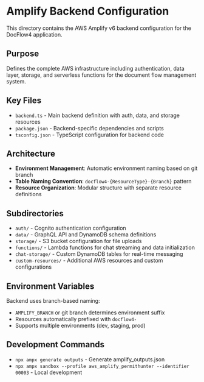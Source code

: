 # Amplify Backend Configuration

This directory contains the AWS Amplify v6 backend configuration for the DocFlow4 application.

## Purpose
Defines the complete AWS infrastructure including authentication, data layer, storage, and serverless functions for the document flow management system.

## Key Files
- `backend.ts` - Main backend definition with auth, data, and storage resources
- `package.json` - Backend-specific dependencies and scripts
- `tsconfig.json` - TypeScript configuration for backend code

## Architecture
- **Environment Management**: Automatic environment naming based on git branch
- **Table Naming Convention**: `docflow4-{ResourceType}-{Branch}` pattern
- **Resource Organization**: Modular structure with separate resource definitions

## Subdirectories
- `auth/` - Cognito authentication configuration
- `data/` - GraphQL API and DynamoDB schema definitions  
- `storage/` - S3 bucket configuration for file uploads
- `functions/` - Lambda functions for chat streaming and data initialization
- `chat-storage/` - Custom DynamoDB tables for real-time messaging
- `custom-resources/` - Additional AWS resources and custom configurations

## Environment Variables
Backend uses branch-based naming:
- `AMPLIFY_BRANCH` or git branch determines environment suffix
- Resources automatically prefixed with `docflow4-`
- Supports multiple environments (dev, staging, prod)

## Development Commands
- `npx ampx generate outputs` - Generate amplify_outputs.json
- `npx ampx sandbox --profile aws_amplify_permithunter --identifier 00003` - Local development